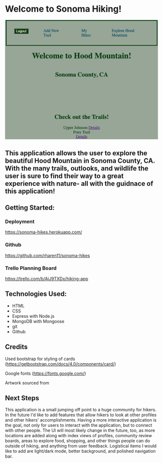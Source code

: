 # Welcome to Sonoma Hiking!

![sonoma-hiking-screenshot](./public/assets/sonoma-hiking-screenshot.png)


## This application allows the user to explore the beautiful Hood Mountain in Sonoma County, CA. With the many trails, outlooks, and wildlife the user is sure to find their way to a great experience with nature- all with the guidnace of this application!

## Getting Started:

### Deployment
https://sonoma-hikes.herokuapp.com/
### Github
https://github.com/rharen11/sonoma-hikes
### Trello Planning Board
https://trello.com/b/AiJ9TXDx/hiking-app

## Technologies Used:
- HTML
- CSS
- Express with Node.js
- MongoDB with Mongoose
- git
- Github

## Credits

Used bootstrap for styling of cards (https://getbootstrap.com/docs/4.0/components/card/)

Google fonts (https://fonts.google.com/)

Artwork sourced from 

## Next Steps

This application is a small jumping off point to a huge community for hikers. In the future I'd like to add features that allow hikers to look at other profiles and other hikers' accomplishments. Having a more interactive application is the goal, not only for users to interact with the application, but to connect with other people. The UI will most likely change in the future, too, as more locations are added along with index views of profiles, community review boards, areas to explore food, shopping, and other things people can do outside of hiking, and anything from user feedback. Logistical items I would like to add are light/dark mode, better background, and polished navigation bar. 